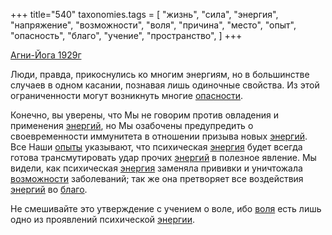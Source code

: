 +++
title="540"
taxonomies.tags = [
 "жизнь",
 "сила",
 "энергия",
 "напряжение",
 "возможности",
 "воля",
 "причина",
 "место",
 "опыт",
 "опасность",
 "благо",
 "учение",
 "пространство",
]
+++

[Агни-Йога 1929г](/agni/1929)

Люди, правда, прикоснулись ко многим энергиям, но в большинстве случаев в одном касании, познавая лишь одиночные свойства. Из этой ограниченности могут возникнуть многие [опасности](/tags/жизнь).   

Конечно, вы уверены, что Мы не говорим против овладения и применения [энергий](/tags/энергия), но Мы озабочены предупредить о своевременности иммунитета в отношении призыва новых [энергий](/tags/энергия). Все Наши [опыты](/tags/опыт) указывают, что психическая [энергия](/tags/энергия) будет всегда готова трансмутировать удар прочих [энергий](/tags/энергия) в полезное явление. Мы видели, как психическая [энергия](/tags/энергия) заменяла прививки и уничтожала [возможности](/tags/возможности) заболеваний; так же она претворяет все воздействия [энергий](/tags/энергия) во [благо](/tags/благо).   

Не смешивайте это утверждение с учением о воле, ибо [воля](/tags/воля) есть лишь одно из проявлений психической [энергии](/tags/энергия).